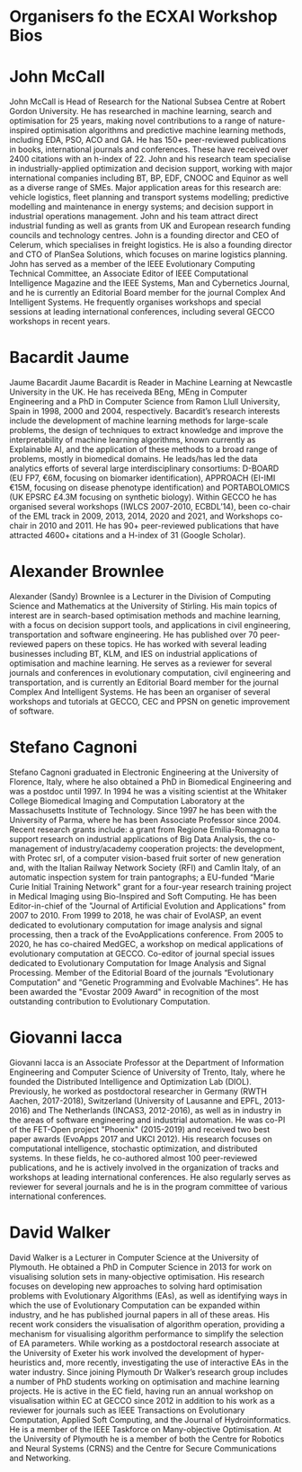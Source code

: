 # Organisers fo the ECXAI Workshop Bios

# John McCall
John McCall is Head of Research for the National Subsea Centre at Robert Gordon University. He has researched in machine learning, search and optimisation for 25 years, making novel contributions to a range of nature-inspired optimisation algorithms and predictive machine learning methods, including EDA, PSO, ACO and GA. He has 150+ peer-reviewed publications in books, international journals and conferences. These have received over 2400 citations with an h-index of 22. John and his research team specialise in industrially-applied optimization and decision support, working with major international companies including BT, BP, EDF, CNOOC and Equinor as well as a diverse range of SMEs. Major application areas for this research are: vehicle logistics, fleet planning and transport systems modelling; predictive modelling and maintenance in energy systems; and decision support in industrial operations management. John and his team attract direct industrial funding as well as grants from UK and European research funding councils and technology centres. John is a founding director and CEO of Celerum, which specialises in freight logistics. He is also a founding director and CTO of PlanSea Solutions, which focuses on marine logistics planning. John has served as a member of the IEEE Evolutionary Computing Technical Committee, an Associate Editor of IEEE Computational Intelligence Magazine and the IEEE Systems, Man and Cybernetics Journal, and he is currently an Editorial Board member for the journal Complex And Intelligent Systems. He frequently organises workshops and special sessions at leading international conferences, including several GECCO workshops in recent years.

# Bacardit Jaume
Jaume Bacardit
Jaume Bacardit is Reader in Machine Learning at Newcastle University in the UK. He has receiveda BEng, MEng in Computer Engineering and a PhD in Computer Science from Ramon Llull University, Spain in 1998, 2000 and 2004, respectively. Bacardit’s research interests include the development of machine learning methods for large-scale problems, the design of techniques to extract knowledge and improve the interpretability of machine learning algorithms, known currently as Explainable AI, and the application of these methods to a broad range of problems, mostly in biomedical domains. He leads/has led the data analytics efforts of several large interdisciplinary consortiums: D-BOARD (EU FP7, €6M, focusing on biomarker identification), APPROACH (EI-IMI €15M, focusing on disease phenotype identification) and PORTABOLOMICS (UK EPSRC £4.3M focusing on synthetic biology). Within GECCO he has organised several workshops (IWLCS 2007-2010, ECBDL’14), been co-chair of the EML track in 2009, 2013, 2014, 2020 and 2021, and Workshops co-chair in 2010 and 2011. He has 90+ peer-reviewed publications that have attracted 4600+ citations and a H-index of 31 (Google Scholar).

# Alexander Brownlee
Alexander (Sandy) Brownlee is a Lecturer in the Division of Computing Science and Mathematics at the University of Stirling. His main topics of interest are in search-based optimisation methods and machine learning, with a focus on decision support tools, and applications in civil engineering, transportation and software engineering. He has published over 70 peer-reviewed papers on these topics. He has worked with several leading businesses including BT, KLM, and IES on industrial applications of optimisation and machine learning. He serves as a reviewer for several journals and conferences in evolutionary computation, civil engineering and transportation, and is currently an Editorial Board member for the journal Complex And Intelligent Systems. He has been an organiser of several workshops and tutorials at GECCO, CEC and PPSN on genetic improvement of software.

# Stefano Cagnoni
Stefano Cagnoni graduated in Electronic Engineering at the University of Florence, Italy, where he also obtained a PhD in Biomedical Engineering and was a postdoc until 1997. In 1994 he was a visiting scientist at the Whitaker College Biomedical Imaging and Computation Laboratory at the Massachusetts Institute of Technology. Since 1997 he has been with the University of Parma, where he has been Associate Professor since 2004. Recent research grants include: a grant from Regione Emilia-Romagna to support research on industrial applications of Big Data Analysis, the co-management of industry/academy cooperation projects: the development, with Protec srl, of a computer vision-based fruit sorter of new generation and, with the Italian Railway Network Society (RFI) and Camlin Italy, of an automatic inspection system for train pantographs; a EU-funded “Marie Curie Initial Training Network" grant for a four-year research training project in Medical Imaging using Bio-Inspired and Soft Computing. He has been Editor-in-chief of the "Journal of Artificial Evolution and Applications" from 2007 to 2010. From 1999 to 2018, he was chair of EvoIASP, an event dedicated to evolutionary computation for image analysis and signal processing, then a track of the EvoApplications conference. From 2005 to 2020, he has co-chaired MedGEC, a workshop on medical applications of evolutionary computation at GECCO. Co-editor of journal special issues dedicated to Evolutionary Computation for Image Analysis and Signal Processing. Member of the Editorial Board of the journals “Evolutionary Computation” and “Genetic Programming and Evolvable Machines”. He has been awarded the "Evostar 2009 Award" in recognition of the most outstanding contribution to Evolutionary Computation.

# Giovanni Iacca
Giovanni Iacca is an Associate Professor at the Department of Information Engineering and Computer Science of University of Trento, Italy, where he founded the Distributed Intelligence and Optimization Lab (DIOL). Previously, he worked as postdoctoral researcher in Germany (RWTH Aachen, 2017-2018), Switzerland (University of Lausanne and EPFL, 2013-2016) and The Netherlands (INCAS3, 2012-2016), as well as in industry in the areas of software engineering and industrial automation. He was co-PI of the FET-Open project "Phoenix" (2015-2019) and received two best paper awards (EvoApps 2017 and UKCI 2012). His research focuses on computational intelligence, stochastic optimization, and distributed systems. In these fields, he co-authored almost 100 peer-reviewed publications, and he is actively involved in the organization of tracks and workshops at leading international conferences. He also regularly serves as reviewer for several journals and he is in the program committee of various international conferences.

# David Walker
David Walker is a Lecturer in Computer Science at the University of Plymouth. He obtained a PhD in Computer Science in 2013 for work on visualising solution sets in many-objective optimisation. His research focuses on developing new approaches to solving hard optimisation problems with Evolutionary Algorithms (EAs), as well as identifying ways in which the use of Evolutionary Computation can be expanded within industry, and he has published journal papers in all of these areas. His recent work considers the visualisation of algorithm operation, providing a mechanism for visualising algorithm performance to simplify the selection of EA parameters. While working as a postdoctoral research associate at the University of Exeter his work involved the development of hyper-heuristics and, more recently, investigating the use of interactive EAs in the water industry. Since joining Plymouth Dr Walker’s research group includes a number of PhD students working on optimisation and machine learning projects. He is active in the EC field, having run an annual workshop on visualisation within EC at GECCO since 2012 in addition to his work as a reviewer for journals such as IEEE Transactions on Evolutionary Computation, Applied Soft Computing, and the Journal of Hydroinformatics. He is a member of the IEEE Taskforce on Many-objective Optimisation. At the University of Plymouth he is a member of both the Centre for Robotics and Neural Systems (CRNS) and the Centre for Secure Communications and Networking.